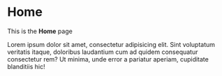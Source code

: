# Home

This is the **Home** page

Lorem ipsum dolor sit amet, consectetur adipisicing elit. Sint voluptatum veritatis itaque, doloribus laudantium cum ad quidem consequatur consectetur rem? Ut minima, unde error a pariatur aperiam, cupiditate blanditiis hic!
